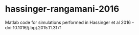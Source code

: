# hassinger-rangamani-2016
Matlab code for simulations performed in Hassinger et al 2016 - doi:10.1016/j.bpj.2015.11.3171
